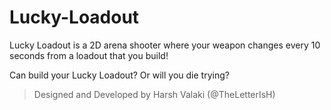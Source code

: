 # Lucky-Loadout

Lucky Loadout is a 2D arena shooter where your weapon changes every 10 seconds from a loadout that you build! 

Can build your Lucky Loadout? Or will you die trying?
 
> Designed and Developed by Harsh Valaki (@TheLetterIsH)
 
